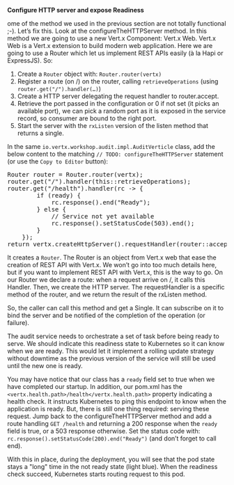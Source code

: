 **Configure HTTP server and expose Readiness**

ome of the method we used in the previous section are not totally functional ;-). Let’s fix this. Look at the configureTheHTTPServer method. In this method we are going to use a new Vert.x Component: Vert.x Web. Vert.x Web is a Vert.x extension to build modern web application. Here we are going to use a Router which let us implement REST APIs easily (à la Hapi or ExpressJS). So:

1. Create a ``Router`` object with: ``Router.router(vertx)``
2. Register a route (on /) on the router, calling ``retrieveOperations`` (using ``router.get("/").handler(…​)``)
3. Create a HTTP server delegating the request handler to router.accept.
4. Retrieve the port passed in the configuration or 0 if not set (it picks an available port), we can pick a random port as it is exposed in the service record, so consumer are bound to the right port.
5. Start the server with the ``rxListen`` version of the listen method that returns a single.

In the same ``io.vertx.workshop.audit.impl.AuditVerticle`` class, add the below content to the matching ``// TODO: configureTheHTTPServer`` statement (or use the `Copy to Editor` button):

<pre class="file" data-filename="src/main/java/io/vertx/workshop/audit/impl/AuditVerticle.java" data-target="insert" data-marker="// TODO: configureTheHTTPServer">
Router router = Router.router(vertx);
router.get("/").handler(this::retrieveOperations);
router.get("/health").handler(rc -> {
        if (ready) {
            rc.response().end("Ready");
        } else {
            // Service not yet available
            rc.response().setStatusCode(503).end();
        }
    });
return vertx.createHttpServer().requestHandler(router::accept).rxListen(8080);
</pre>

It creates a ``Router``. The Router is an object from Vert.x web that ease the creation of REST API with Vert.x. We won’t go into too much details here, but if you want to implement REST API with Vert.x, this is the way to go. On our Router we declare a route: when a request arrive on /, it calls this Handler. Then, we create the HTTP server. The requestHandler is a specific method of the router, and we return the result of the rxListen method.

So, the caller can call this method and get a Single. It can subscribe on it to bind the server and be notified of the completion of the operation (or failure).

The audit service needs to orchestrate a set of task before being ready to serve. We should indicate this readiness state to Kubernetes so it can know when we are ready. This would let it implement a rolling update strategy without downtime as the previous version of the service will still be used until the new one is ready.

You may have notice that our class has a ``ready`` field set to true when we have completed our startup. In addition, our pom.xml has the ``<vertx.health.path>/health</vertx.health.path>`` property indicating a health check. It instructs Kubernetes to ping this endpoint to know when the application is ready. But, there is still one thing required: serving these request. Jump back to the configureTheHTTPServer method and add a route handling ``GET /health`` and returning a 200 response when the ``ready`` field is true, or a 503 response otherwise. Set the status code with: ``rc.response().setStatusCode(200).end("Ready")`` (and don’t forget to call end).

With this in place, during the deployment, you will see that the pod state stays a "long" time in the not ready state (light blue). When the readiness check succeed, Kubernetes starts routing request to this pod.